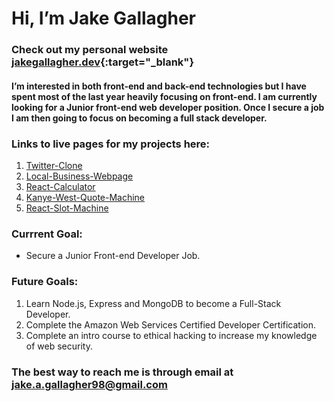 # Hi, I’m Jake Gallagher

### Check out my personal website [jakegallagher.dev](https://jakegallagher.dev){:target="_blank"}


#### I’m interested in both front-end and back-end technologies but I have spent most of the last year heavily focusing on front-end. I am currently looking for a Junior front-end web developer position. Once I secure a job I am then going to focus on becoming a full stack developer. 



### Links to live pages for my projects here:
1. [Twitter-Clone](https://twitter-clone-nu-woad.vercel.app/)
1. [Local-Business-Webpage](https://jake-agallagher.github.io/Local-Business-Webpage/)
1. [React-Calculator](https://jake-agallagher.github.io/React-Calculator/)
1. [Kanye-West-Quote-Machine](https://jake-agallagher.github.io/Kanye-West-Quote-Machine/)
1. [React-Slot-Machine](https://jake-agallagher.github.io/React-Slot-Machine/)

### Currrent Goal:
* Secure a Junior Front-end Developer Job.

### Future Goals:
1. Learn Node.js, Express and MongoDB to become a Full-Stack Developer.
1. Complete the Amazon Web Services Certified Developer Certification.
1. Complete an intro course to ethical hacking to increase my knowledge of web security. 


### The best way to reach me is through email at jake.a.gallagher98@gmail.com
